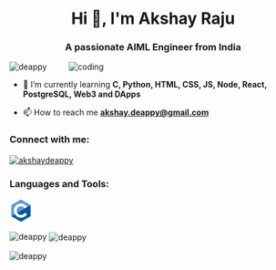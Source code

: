 <h1 align="center">Hi 👋, I'm Akshay Raju</h1>
<h3 align="center">A passionate AIML Engineer from India</h3>
<img align="right" alt="coding" width="400" src="https://www.bing.com/th/id/OGC.e426702edf874b181aced1e2fa5c6cde?pid=1.7&rurl=https%3a%2f%2finstitute.careerguide.com%2fwp-content%2fuploads%2f2020%2f10%2fe426702edf874b181aced1e2fa5c6cde.gif&ehk=x2CFTZ4X13CVoYa7MJvpyYvaxV5z9ZSqvRK3HLTD%2fqo%3d">
<p align="left"> <img src="https://komarev.com/ghpvc/?username=deappy&label=Profile%20views&color=0e75b6&style=flat" alt="deappy" /> </p>

- 🌱 I’m currently learning **C, Python, HTML, CSS, JS, Node, React, PostgreSQL, Web3 and DApps**

- 📫 How to reach me **akshay.deappy@gmail.com**

<h3 align="left">Connect with me:</h3>
<p align="left">
<a href="https://linkedin.com/in/akshaydeappy" target="blank"><img align="center" src="https://raw.githubusercontent.com/rahuldkjain/github-profile-readme-generator/master/src/images/icons/Social/linked-in-alt.svg" alt="akshaydeappy" height="30" width="40" /></a>
</p>

<h3 align="left">Languages and Tools:</h3>
<p align="left"> <a href="https://www.cprogramming.com/" target="_blank" rel="noreferrer"> <img src="https://raw.githubusercontent.com/devicons/devicon/master/icons/c/c-original.svg" alt="c" width="40" height="40"/> </a> </p>

<p><img align="left" src="https://github-readme-stats.vercel.app/api/top-langs?username=deappy&show_icons=true&locale=en&layout=compact" alt="deappy" /></p>

<p>&nbsp;<img align="center" src="https://github-readme-stats.vercel.app/api?username=deappy&show_icons=true&locale=en" alt="deappy" /></p>

<p><img align="center" src="https://github-readme-streak-stats.herokuapp.com/?user=deappy&" alt="deappy" /></p>
